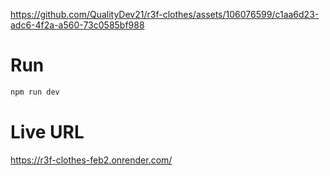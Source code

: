 
https://github.com/QualityDev21/r3f-clothes/assets/106076599/c1aa6d23-adc6-4f2a-a560-73c0585bf988

# Run

```sh
npm run dev
```

# Live URL

https://r3f-clothes-feb2.onrender.com/
